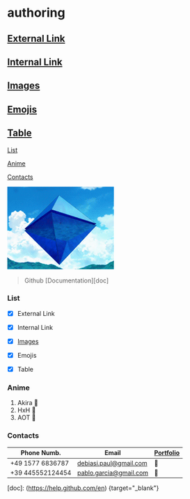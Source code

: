 # authoring

## [External Link](#External-Link)
## [Internal Link](#Internal-Link)
## [Images](#Images)
## [Emojis](#Emojis)
## [Table](#Table)

[List](#List)

[Anime](#Anime)

[Contacts](#Contacts)

![Image](./Gif/gif-project.gif) 

> Github [Documentation][doc]

### List

- [x] External Link

- [x] Internal Link

- [x] [Images](./Gif/gif-project.gif) 

- [x] Emojis

- [x] Table

### Anime

1. Akira 🥇
2. HxH 🥈
3. AOT 🥉


### Contacts

| Phone Numb.      | Email                  | [Portfolio][port] |
| ---------------- | ---------------------- | ----------------- |
| +49 1577 6836787 | debiasi.paul@gmail.com |  🛑                |
| +39 445552124454 | pablo.garcia@gmail.com |  🛑                |

[port]: https://paul-debiasi.herokuapp.com/ "Porfolio"
[doc]: (https://help.github.com/en) {target="_blank"}
